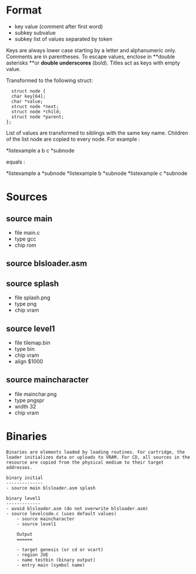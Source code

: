 Format
======

- key value (comment after first word)
- subkey subvalue
- subkey list of values separated by token

Keys are always lower case starting by a letter and alphanumeric only.
  Comments are in parentheses.
  To escape values, enclose in **double asterisks **or __double underscores__ (bold).
  Titles act as keys with empty value.

  Transformed to the following struct:

      struct node {
      char key[64];
      char *value;
      struct node *next;
      struct node *child;
      struct node *parent;
    };

List of values are transformed to siblings with the same key name. Children of the list node are copied to every node. For example :

*listexample a b c
*subnode

equals :

*listexample a
*subnode
*listexample b
*subnode
*listexample c
*subnode

Sources
=======

  source main
  -----------
  - file main.c
  - type gcc
  - chip rom

  source blsloader.asm
  --------------------

  source splash
  -------------
  - file splash.png
  - type png
  - chip vram

  source level1
  -------------
  - file tilemap.bin
  - type bin
  - chip vram
  - align $1000

  source maincharacter
  --------------------
  - file mainchar.png
  - type pngspr
  - width 32
  - chip vram


  Binaries
  =========

    Binaries are elements loaded by loading routines. For cartridge, the loader initializes data or uploads to VRAM. For CD, all sources in the resource are copied from the physical medium to their target addresses.

    binary initial
    --------------
    - source main blsloader.asm splash

    binary level1
    -------------
    - avoid blsloader.asm (do not overwrite blsloader.asm)
    - source levelcode.c (uses default values)
        - source maincharacter
        - source level1

        Output
        ======

        - target genesis (or cd or vcart)
        - region JUE
        - name testbin (binary output)
        - entry main (symbol name)

